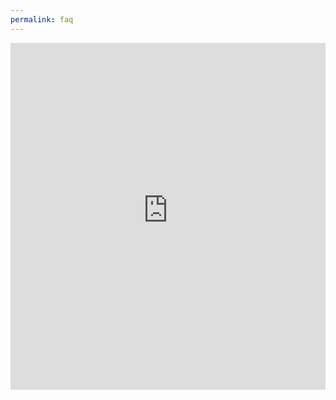 ```yaml
---
permalink: faq
---
```



<iframe allowfullscreen src="https://scintillating-madeleine-e922ad.netlify.app/" width="100%" height="555" frameborder="0" allow="accelerometer; autoplay; clipboard-write; encrypted-media; gyroscope; picture-in-picture" ></iframe>
